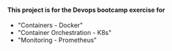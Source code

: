 #### This project is for the Devops bootcamp exercise for 
- "Containers - Docker" 
- "Container Orchestration - K8s"
- "Monitoring - Prometheus"


